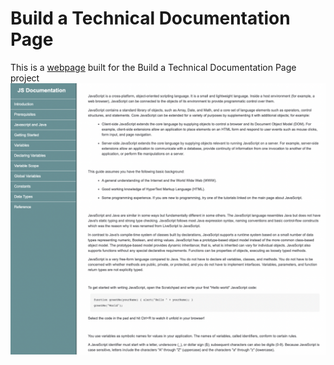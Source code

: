 # Build a Technical Documentation Page

This is a <a href="https://tranquil-praline-ae2875.netlify.app">webpage</a> built for the Build a Technical Documentation Page project
<img src="tech_doc.png" alt="tech_doc" title="Technical Documentation Page Screenshot">
